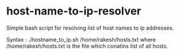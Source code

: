 # host-name-to-ip-resolver
Simple bash script for resolving list of host names to ip addresses.

Syntax : ./hostname_to_ip.sh /home/rakesh/hosts.txt
where /home/rakesh/hosts.txt is the file which conatins list of all hosts.
